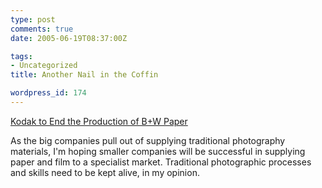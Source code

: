 ```yaml
---
type: post
comments: true
date: 2005-06-19T08:37:00Z

tags:
- Uncategorized
title: Another Nail in the Coffin

wordpress_id: 174
---
```


[Kodak to End the Production of B+W Paper](http://209.11.49.170/pdn/prodtech/news/article_display.jsp?vnu_content_id=1000962967)  

As the big companies pull out of supplying traditional photography materials, I'm hoping smaller companies will be successful in supplying paper and film to a specialist market. Traditional photographic processes and skills need to be kept alive, in my opinion.
